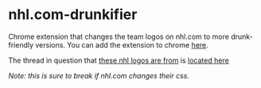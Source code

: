 nhl.com-drunkifier
==================

Chrome extension that changes the team logos on nhl.com to more drunk-friendly versions. You can add the extension to chrome [here](https://chrome.google.com/webstore/detail/nhlcom-drunkifier/jdkcheedeahdeokndmidmdidnmofkmol).

The thread in question that [these nhl logos are from](http://imgur.com/a/QM6qb#0) is [located here](http://www.reddit.com/r/hockey/comments/1hy0sb/i_made_alternate_logos_for_the_30_nhl_teams/)

*Note: this is sure to break if nhl.com changes their css.*
